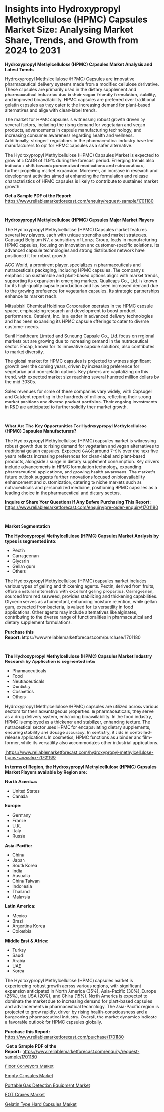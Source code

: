 <p><h1>Insights into Hydroxypropyl Methylcellulose (HPMC) Capsules Market Size: Analysing Market Share, Trends, and Growth from 2024 to 2031</h1></p><p><strong>Hydroxypropyl Methylcellulose (HPMC) Capsules Market Analysis and Latest Trends</strong></p>
<p><p>Hydroxypropyl Methylcellulose (HPMC) Capsules are innovative pharmaceutical delivery systems made from a modified cellulose derivative. These capsules are primarily used in the dietary supplement and pharmaceutical industries due to their vegan-friendly formulation, stability, and improved bioavailability. HPMC capsules are preferred over traditional gelatin capsules as they cater to the increasing demand for plant-based alternatives and align with clean-label trends.</p><p>The market for HPMC capsules is witnessing robust growth driven by several factors, including the rising demand for vegetarian and vegan products, advancements in capsule manufacturing technology, and increasing consumer awareness regarding health and wellness. Additionally, stringent regulations in the pharmaceutical industry have led manufacturers to opt for HPMC capsules as a safer alternative. </p><p>The Hydroxypropyl Methylcellulose (HPMC) Capsules Market is expected to grow at a CAGR of 11.9% during the forecast period. Emerging trends also indicate a shift towards personalized medications and nutraceuticals, further propelling market expansion. Moreover, an increase in research and development activities aimed at enhancing the formulation and release characteristics of HPMC capsules is likely to contribute to sustained market growth.</p></p>
<p><strong>Get a Sample PDF of the Report:&nbsp;</strong> <a href="https://www.reliablemarketforecast.com/enquiry/request-sample/1701180?utm_campaign=1130&utm_medium=2&utm_source=Github&utm_content=ia&utm_term=21102024&utm_id=hydroxypropyl-methylcellulose-hpmc-capsules">https://www.reliablemarketforecast.com/enquiry/request-sample/1701180</a></p>
<p>&nbsp;</p>
<p><strong>Hydroxypropyl Methylcellulose (HPMC) Capsules Major Market Players</strong></p>
<p><p>The Hydroxypropyl Methylcellulose (HPMC) Capsules market features several key players, each with unique strengths and market strategies. Capsugel Belgium NV, a subsidiary of Lonza Group, leads in manufacturing HPMC capsules, focusing on innovation and customer-specific solutions. Its advanced capsule technologies and strong distribution network have positioned it for robust growth.</p><p>ACG World, a prominent player, specializes in pharmaceuticals and nutraceuticals packaging, including HPMC capsules. The company's emphasis on sustainable and plant-based options aligns with market trends, supporting its expansion in emerging markets. Qualicaps Co., Ltd. is known for its high-quality capsule production and has seen increased demand due to the growing preference for vegetarian capsules. Its strategic partnerships enhance its market reach.</p><p>Mitsubishi Chemical Holdings Corporation operates in the HPMC capsule space, emphasizing research and development to boost product performance. Catalent, Inc. is a leader in advanced delivery technologies and has been expanding its HPMC capsule offerings to cater to diverse customer needs.</p><p>Sunil Healthcare Limited and Suheung Capsule Co., Ltd. focus on regional markets but are growing due to increasing demand in the nutraceutical sector. Encap, known for its innovative capsule solutions, also contributes to market diversity.</p><p>The global market for HPMC capsules is projected to witness significant growth over the coming years, driven by increasing preference for vegetarian and non-gelatin options. Key players are capitalizing on this trend, with expected market size reaching several hundred million dollars by the mid-2030s.</p><p>Sales revenues for some of these companies vary widely, with Capsugel and Catalent reporting in the hundreds of millions, reflecting their strong market positions and diverse product portfolios. Their ongoing investments in R&D are anticipated to further solidify their market growth.</p></p>
<p>&nbsp;</p>
<p><strong>What Are The Key Opportunities For Hydroxypropyl Methylcellulose (HPMC) Capsules Manufacturers?</strong></p>
<p><p>The Hydroxypropyl Methylcellulose (HPMC) capsules market is witnessing robust growth due to rising demand for vegetarian and vegan alternatives to traditional gelatin capsules. Expected CAGR around 7-9% over the next five years reflects increasing preferences for clean-label and plant-based products, alongside a surge in dietary supplement consumption. Key drivers include advancements in HPMC formulation technology, expanding pharmaceutical applications, and growing health awareness. The market's future outlook suggests further innovations focused on bioavailability enhancement and customization, catering to niche markets such as nutraceuticals and personalized medicine, positioning HPMC capsules as a leading choice in the pharmaceutical and dietary sectors.</p></p>
<p><strong>Inquire or Share Your Questions If Any Before Purchasing This Report:</strong> <a href="https://www.reliablemarketforecast.com/enquiry/pre-order-enquiry/1701180?utm_campaign=1130&utm_medium=2&utm_source=Github&utm_content=ia&utm_term=21102024&utm_id=hydroxypropyl-methylcellulose-hpmc-capsules">https://www.reliablemarketforecast.com/enquiry/pre-order-enquiry/1701180</a></p>
<p>&nbsp;</p>
<p><strong>Market Segmentation</strong></p>
<p><strong>The Hydroxypropyl Methylcellulose (HPMC) Capsules Market Analysis by types is segmented into:</strong></p>
<p><ul><li>Pectin</li><li>Carrageenan</li><li>Glycerin</li><li>Gellan gum</li><li>Others</li></ul></p>
<p><p>The Hydroxypropyl Methylcellulose (HPMC) capsules market includes various types of gelling and thickening agents. Pectin, derived from fruits, offers a natural alternative with excellent gelling properties. Carrageenan, sourced from red seaweed, provides stabilizing and thickening capabilities. Glycerin serves as a humectant, enhancing moisture retention, while gellan gum, extracted from bacteria, is valued for its versatility in food applications. Other agents may include alternatives like alginates, contributing to the diverse range of functionalities in pharmaceutical and dietary supplement formulations.</p></p>
<p><strong>Purchase this Report:&nbsp;</strong><a href="https://www.reliablemarketforecast.com/purchase/1701180?utm_campaign=1130&utm_medium=2&utm_source=Github&utm_content=ia&utm_term=21102024&utm_id=hydroxypropyl-methylcellulose-hpmc-capsules">https://www.reliablemarketforecast.com/purchase/1701180</a></p>
<p>&nbsp;</p>
<p><strong>The Hydroxypropyl Methylcellulose (HPMC) Capsules Market Industry Research by Application is segmented into:</strong></p>
<p><ul><li>Pharmaceuticals</li><li>Food</li><li>Neutraceuticals</li><li>Dentistry</li><li>Cosmetics</li><li>Others</li></ul></p>
<p><p>Hydroxypropyl Methylcellulose (HPMC) capsules are utilized across various sectors for their advantageous properties. In pharmaceuticals, they serve as a drug delivery system, enhancing bioavailability. In the food industry, HPMC is employed as a thickener and stabilizer, enhancing texture. The nutraceutical sector uses HPMC for encapsulating dietary supplements, ensuring stability and dosage accuracy. In dentistry, it aids in controlled-release applications. In cosmetics, HPMC functions as a binder and film-former, while its versatility also accommodates other industrial applications.</p></p>
<p><a href="https://www.reliablemarketforecast.com/hydroxypropyl-methylcellulose-hpmc-capsules-r1701180?utm_campaign=1130&utm_medium=2&utm_source=Github&utm_content=ia&utm_term=21102024&utm_id=hydroxypropyl-methylcellulose-hpmc-capsules">&nbsp;https://www.reliablemarketforecast.com/hydroxypropyl-methylcellulose-hpmc-capsules-r1701180</a></p>
<p><strong>In terms of Region, the Hydroxypropyl Methylcellulose (HPMC) Capsules Market Players available by Region are:</strong></p>
<p>
    <p> <strong> North America: </strong>
        <ul>
            <li>United States</li>
            <li>Canada</li>
        </ul>
        </p> 
    <p> <strong> Europe: </strong>
        <ul>
            <li>Germany</li>
            <li>France</li>
            <li>U.K.</li>
            <li>Italy</li>
            <li>Russia</li>
        </ul>
        </p> 
    <p> <strong> Asia-Pacific: </strong>
        <ul>
            <li>China</li>
            <li>Japan</li>
            <li>South Korea</li>
            <li>India</li>
            <li>Australia</li>
            <li>China Taiwan</li>
            <li>Indonesia</li>
            <li>Thailand</li>
            <li>Malaysia</li>
        </ul>
        </p> 
    <p> <strong> Latin America: </strong>
        <ul>
            <li>Mexico</li>
            <li>Brazil</li>
            <li>Argentina Korea</li>
            <li>Colombia</li>
        </ul>
        </p> 
    <p> <strong> Middle East & Africa: </strong>
        <ul>
            <li>Turkey</li>
            <li>Saudi</li>
            <li>Arabia</li>
            <li>UAE</li>
            <li>Korea</li>
        </ul>
    </p>
    </p>
<p><p>The Hydroxypropyl Methylcellulose (HPMC) capsules market is experiencing robust growth across various regions, with significant expansion anticipated in North America (35%), Asia-Pacific (30%), Europe (25%), the USA (20%), and China (15%). North America is expected to dominate the market due to increasing demand for plant-based capsules and advancements in pharmaceutical technology. The Asia-Pacific region is projected to grow rapidly, driven by rising health-consciousness and a burgeoning pharmaceutical industry. Overall, the market dynamics indicate a favorable outlook for HPMC capsules globally.</p></p>
<p><strong>Purchase this Report: </strong><a href="https://www.reliablemarketforecast.com/purchase/1701180?utm_campaign=1130&utm_medium=2&utm_source=Github&utm_content=ia&utm_term=21102024&utm_id=hydroxypropyl-methylcellulose-hpmc-capsules">https://www.reliablemarketforecast.com/purchase/1701180</a></p>
<p>&nbsp;<strong>Get a Sample PDF of the Report:&nbsp;&nbsp;</strong><a href="https://www.reliablemarketforecast.com/enquiry/request-sample/1701180?utm_campaign=1130&utm_medium=2&utm_source=Github&utm_content=ia&utm_term=21102024&utm_id=hydroxypropyl-methylcellulose-hpmc-capsules">https://www.reliablemarketforecast.com/enquiry/request-sample/1701180</a></p>
<p><strong></strong></p>
<p><p><a href="https://www.linkedin.com/pulse/floor-conveyors-industry-insights-report-analyzing-market-dalde?utm_campaign=1130&utm_medium=2&utm_source=Github&utm_content=ia&utm_term=21102024&utm_id=hydroxypropyl-methylcellulose-hpmc-capsules">Floor Conveyors Market</a></p><p><a href="https://github.com/loanv6asmitty/Market-Research-Report-List-1/blob/main/empty-capsules-market.md?utm_campaign=1130&utm_medium=2&utm_source=Github&utm_content=ia&utm_term=21102024&utm_id=hydroxypropyl-methylcellulose-hpmc-capsules">Empty Capsules Market</a></p><p><a href="https://issuu.com/reportprime-2/docs/portable-gas-detection-equipment-ma_337b4b9a27757b?utm_campaign=1130&utm_medium=2&utm_source=Github&utm_content=ia&utm_term=21102024&utm_id=hydroxypropyl-methylcellulose-hpmc-capsules">Portable Gas Detection Equipment Market</a></p><p><a href="https://www.linkedin.com/pulse/booming-eot-cranes-market-sector-analysis-growth-projections-afbie?utm_campaign=1130&utm_medium=2&utm_source=Github&utm_content=ia&utm_term=21102024&utm_id=hydroxypropyl-methylcellulose-hpmc-capsules">EOT Cranes Market</a></p><p><a href="https://github.com/juliaficg7n3/Market-Research-Report-List-1/blob/main/gelatin-type-hard-capsules-market.md?utm_campaign=1130&utm_medium=2&utm_source=Github&utm_content=ia&utm_term=21102024&utm_id=hydroxypropyl-methylcellulose-hpmc-capsules">Gelatin Type Hard Capsules Market</a></p></p>